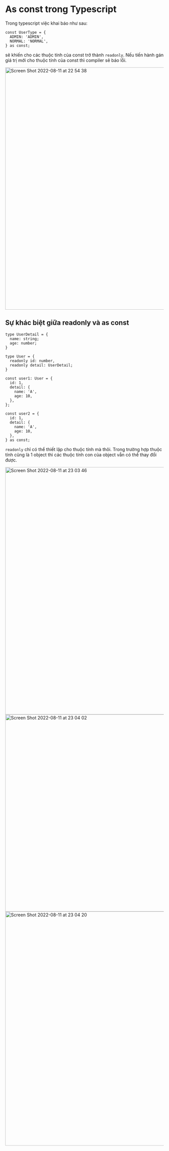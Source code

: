 # As const trong Typescript

Trong typescript việc khai báo như sau:

```TS
const UserType = {
  ADMIN: 'ADMIN',
  NORMAL: 'NORMAL',
} as const;
```

sẽ khiến cho các thuộc tính của const trở thành `readonly`. Nếu tiến hành gán giá trị mới cho thuộc tính của const thì compiler sẽ báo lỗi.

<img width="771" alt="Screen Shot 2022-08-11 at 22 54 38" src="https://user-images.githubusercontent.com/15076665/184150153-779c7872-f237-42a4-be52-8ec4bad7a3e0.png">

## Sự khác biệt giữa readonly và as const

```TS
type UserDetail = {
  name: string;
  age: number;
}

type User = {
  readonly id: number,
  readonly detail: UserDetail;
}

const user1: User = {
  id: 1,
  detail: {
    name: 'A',
    age: 10, 
  },
};

const user2 = {
  id: 1,
  detail: {
    name: 'A',
    age: 10, 
  },
} as const;
```

`readonly` chỉ có thể thiết lập cho thuộc tính mà thôi. Trong trường hợp thuộc tính cũng là 1 object thì các thuộc tính con của object vẫn có thể thay đổi được.

<img width="787" alt="Screen Shot 2022-08-11 at 23 03 46" src="https://user-images.githubusercontent.com/15076665/184151961-108c8d7f-12c8-4a32-b321-5a8dde39dc59.png">

<img width="627" alt="Screen Shot 2022-08-11 at 23 04 02" src="https://user-images.githubusercontent.com/15076665/184151968-cb1d2aee-5a57-4c88-a5f5-a0565df9d1a1.png">

<img width="745" alt="Screen Shot 2022-08-11 at 23 04 20" src="https://user-images.githubusercontent.com/15076665/184151970-accfac4a-4600-4308-b0f5-1c661679ec0b.png">
